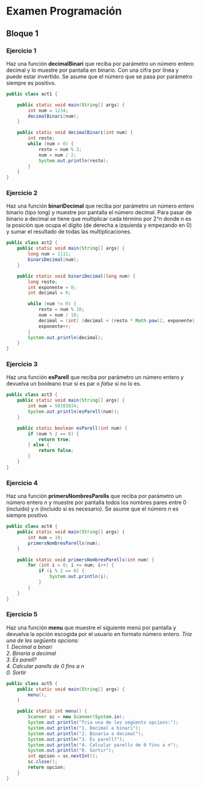 # Examen Programación
## Bloque 1
### Ejercicio 1
Haz una función **decimalBinari** que reciba por parámetro un número entero decimal y lo muestre por pantalla en binario. Con una cifra por línea y puede estar invertido. Se asume que el número que se pasa por parámetro siempre es positivo.
```java
public class act1 {

    public static void main(String[] args) {
        int num = 1234;
        decimalBinari(num);
    }

    public static void decimalBinari(int num) {
        int resto;
        while (num > 0) {
            resto = num % 2;
            num = num / 2;
            System.out.println(resto);
        }
    }
}
```
### Ejercicio 2
Haz una función **binariDecimal** que reciba por parámetro un número entero binario (tipo long) y muestre por pantalla el número decimal. Para pasar de binario a decimal se tiene que multiplicar cada término por 2^n donde n es la posición que ocupa el dígito (de derecha a izquierda y empezando en 0) y sumar el resultado de todas las multiplicaciones.
```java
public class act2 {
    public static void main(String[] args) {
        long num = 1111;
        binariDecimal(num);
    }

    public static void binariDecimal(long num) {
        long resto;
        int exponente = 0;
        int decimal = 0;

        while (num != 0) {
            resto = num % 10;
            num = num / 10;
            decimal = (int) (decimal + (resto * Math.pow(2, exponente)));
            exponente++;
        }
        System.out.println(decimal);
    }
}
```
### Ejercicio 3
Haz una función **esParell** que reciba por parámetro un número entero y devuelva un booleano _true_ si es par o _false_ si no lo es.
```java
public class act3 {
    public static void main(String[] args) {
        int num = 58383834;
        System.out.println(esParell(num));
    }

    public static boolean esParell(int num) {
        if (num % 2 == 0) {
            return true;
        } else {
            return false;
        }
    }
}
```
### Ejercicio 4
Haz una función **primersNombresParells** que reciba por parámetro un número entero _n_ y muestre por pantalla todos los nombres pares entre 0 (incluido) y _n_ (incluido si es necesario). Se asume que el número _n_ es siempre positivo.
```java
public class act4 {
    public static void main(String[] args) {
        int num = 10;
        primersNombresParells(num);
    }

    public static void primersNombresParells(int num) {
        for (int i = 0; i <= num; i++) {
            if (i % 2 == 0) {
                System.out.println(i);
            }
        }
    }
}
```
### Ejercicio 5
Haz una función **menu** que muestre el siguiente menú por pantalla y devuelva la opción escogida por el usuario en formato número entero.
_Tria una de les següents opcions:_  
_1. Decimal a binari_  
_2. Binaria a decimal_  
_3. És parell?_  
_4. Calcular parells de 0 fins a n_  
_0. Sortir_
```java
public class act5 {
    public static void main(String[] args) {
        menu();
    }

    public static int menu() {
        Scanner sc = new Scanner(System.in);
        System.out.println("Tria una de les següents opcions:");
        System.out.println("1. Decimal a binari");
        System.out.println("2. Binaria a decimal");
        System.out.println("3. És parell?");
        System.out.println("4. Calcular parells de 0 fins a n");
        System.out.println("0. Sortir");
        int opcion = sc.nextInt();
        sc.close();
        return opcion;
    }
}
```
